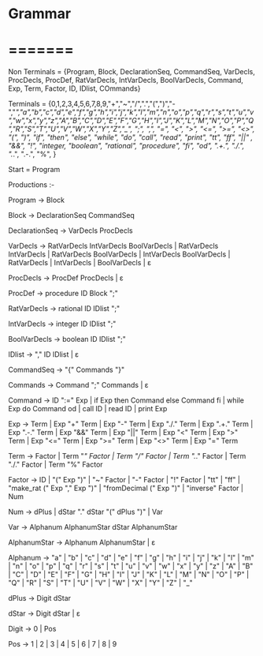 
# Grammar
# =======
Non Terminals = {Program, Block, DeclarationSeq, CommandSeq, VarDecls, ProcDecls, ProcDef, RatVarDecls, IntVarDecls, BoolVarDecls, Command, Exp, Term, Factor, ID, IDlist, COmmands}

Terminals = {0,1,2,3,4,5,6,7,8,9,"+","~","/",".","(",")","-","*","a","b","c","d","e","f","g","h","i","j","k","l","m","n","o","p","q","r","s","t","u","v","w","x","y","z","A","B","C","D","E","F","G","H","I","J","K","L","M","N","O","P","Q","R","S","T","U","V","W","X","Y","Z","_", ";", ",", "=", "<", ">", "<=", ">=", "<>", "(", ")", "if", "then", "else", "while", "do",  "call", "read", "print", "tt", "ff", "||" , "&&", "!", "integer, "boolean", "rational", "procedure", "fi", "od", ".+.", "./.", ".*.", ".-.", "%", }

Start = Program

Productions :-

Program -> Block

Block -> DeclarationSeq CommandSeq

DeclarationSeq -> VarDecls ProcDecls

VarDecls -> RatVarDecls IntVarDecls BoolVarDecls | RatVarDecls IntVarDecls | RatVarDecls BoolVarDecls | IntVarDecls BoolVarDecls | RatVarDecls | IntVarDecls | BoolVarDecls | ε

ProcDecls -> ProcDef ProcDecls | ε

ProcDef -> procedure ID Block ";"

RatVarDecls -> rational ID IDlist ";"

IntVarDecls -> integer ID IDlist ";"

BoolVarDecls -> boolean ID IDlist ";"

IDlist -> "," ID IDlist | ε

CommandSeq -> "{" Commands "}"

Commands -> Command ";" Commands | ε

Command -> ID ":=" Exp | if Exp then Command else Command fi | while Exp do Command od | call ID | read ID | print Exp

Exp -> Term | Exp "+" Term | Exp "-" Term | Exp "./." Term | Exp ".+." Term | Exp ".-." Term | Exp "&&" Term | Exp "||" Term |  Exp "<" Term | Exp ">" Term | Exp "<=" Term | Exp ">=" Term | Exp "<>" Term | Exp "=" Term

Term -> Factor | Term "*" Factor | Term "/" Factor | Term ".*." Factor | Term "./." Factor | Term "%" Factor

Factor -> ID | "(" Exp ")" | "~" Factor | "-" Factor | "!" Factor | "tt" | "ff" | "make_rat (" Exp "," Exp ")" | "fromDecimal (" Exp ")" | "inverse" Factor | Num

Num -> dPlus | dStar "." dStar "(" dPlus ")" | Var

Var -> Alphanum AlphanumStar dStar AlphanumStar

AlphanumStar -> Alphanum AlphanumStar | ε 

Alphanum -> "a" | "b" | "c" | "d" | "e" | "f" | "g" | "h" | "i" | "j" | "k" | "l" | "m" | "n" | "o" | "p" | "q" | "r" | "s" | "t" | "u" | "v" | "w" | "x" | "y" | "z" | "A" | "B" | "C" | "D" | "E" | "F" | "G" | "H" | "I" | "J" | "K" | "L" | "M" | "N" | "O" | "P" | "Q" | "R" | "S" | "T" | "U" | "V" | "W" | "X" | "Y" | "Z" | "_"

dPlus -> Digit dStar

dStar -> Digit dStar | ε

Digit -> 0 | Pos

Pos -> 1 | 2 | 3 | 4 | 5 | 6 | 7 | 8 | 9  


